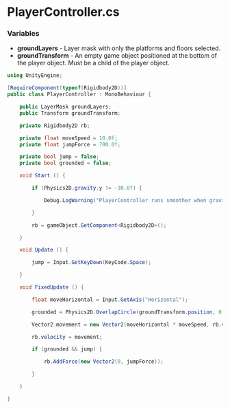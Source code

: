 # PlayerController.cs

### Variables

- **groundLayers** - Layer mask with only the platforms and floors selected.
- **groundTransform** - An empty game object positioned at the bottom of the player object. Must be a child of the player object.

```csharp
using UnityEngine;

[RequireComponent(typeof(Rigidbody2D))]
public class PlayerController : MonoBehaviour {

    public LayerMask groundLayers;
    public Transform groundTransform;

    private Rigidbody2D rb;

    private float moveSpeed = 10.0f;
    private float jumpForce = 700.0f;

    private bool jump = false;
    private bool grounded = false;

    void Start () {

        if (Physics2D.gravity.y != -30.0f) {

            Debug.LogWarning("PlayerController runs smoother when gravity is set to 0,-30.");

        }

        rb = gameObject.GetComponent<Rigidbody2D>();

    }

    void Update () {

        jump = Input.GetKeyDown(KeyCode.Space);

    }

    void FixedUpdate () {

        float moveHorizontal = Input.GetAxis("Horizontal");

        grounded = Physics2D.OverlapCircle(groundTransform.position, 0.5f, groundLayers);

        Vector2 movement = new Vector2(moveHorizontal * moveSpeed, rb.velocity.y);

        rb.velocity = movement;

        if (grounded && jump) {

            rb.AddForce(new Vector2(0, jumpForce));

        }

    }

}
```
